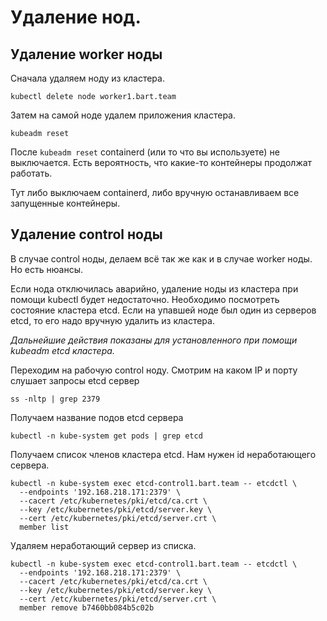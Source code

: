 # Удаление нод.

## Удаление worker ноды

Сначала удаляем ноду из кластера.

```shell
kubectl delete node worker1.bart.team
```

Затем на самой ноде удалем приложения кластера.

```shell
kubeadm reset
```

После `kubeadm reset` containerd (или то что вы используете) не выключается.
Есть вероятность, что какие-то контейнеры продолжат работать.

Тут либо выключаем containerd, либо вручную останавливаем все запущенные контейнеры.

## Удаление control ноды

В случае control ноды, делаем всё так же как и в случае worker ноды. Но есть
нюансы.

Если нода отключилась аварийно, удаление ноды из кластера при помощи 
kubectl будет недостаточно. Необходимо посмотреть состояние кластера etcd.
Если на упавшей ноде был один из серверов etcd, то его надо вручную
удалить из кластера.

_Дальнейшие действия показаны для установленного при помощи kubeadm etcd
кластера._

Переходим на рабочую control ноду. Смотрим на каком IP и порту слушает запросы 
etcd сервер

```shell
ss -nltp | grep 2379
```

Получаем название подов etcd сервера

```shell
kubectl -n kube-system get pods | grep etcd
```

Получаем список членов кластера etcd. Нам нужен id неработающего сервера.

```shell
kubectl -n kube-system exec etcd-control1.bart.team -- etcdctl \
  --endpoints '192.168.218.171:2379' \
  --cacert /etc/kubernetes/pki/etcd/ca.crt \
  --key /etc/kubernetes/pki/etcd/server.key \
  --cert /etc/kubernetes/pki/etcd/server.crt \
  member list
```

Удаляем неработающий сервер из списка.

```shell
kubectl -n kube-system exec etcd-control1.bart.team -- etcdctl \
  --endpoints '192.168.218.171:2379' \
  --cacert /etc/kubernetes/pki/etcd/ca.crt \
  --key /etc/kubernetes/pki/etcd/server.key \
  --cert /etc/kubernetes/pki/etcd/server.crt \
  member remove b7460bb084b5c02b
```


